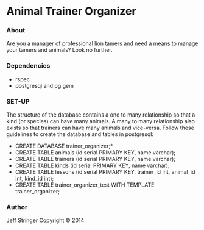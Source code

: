 Animal Trainer Organizer
=======================

### About
Are you a manager of professional lion tamers and need a means to manage your tamers and animals?  Look no further.  

### Dependencies
* rspec
* postgresql and pg gem

### SET-UP
The structure of the database contains a one to many relationship so that a kind (or species) can have many animals. A many to many relationship also exists so that trainers can have many animals and vice-versa. Follow these guidelines to create the database and tables in postgresql:

* CREATE DATABASE trainer_organizer;*
* CREATE TABLE animals (id serial PRIMARY KEY, name varchar);
* CREATE TABLE trainers (id serial PRIMARY KEY, name varchar);
* CREATE TABLE kinds (id serial PRIMARY KEY, name varchar);
* CREATE TABLE lessons (id serial PRIMARY KEY, trainer_id int, animal_id int, kind_id int);
* CREATE TABLE trainer_organizer_test WITH TEMPLATE trainer_organizer;

### Author
Jeff Stringer Copyright :copyright: 2014
